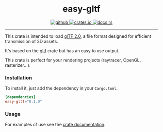 <h1 align="center">
    easy-gltf
</h1>
<p align="center">
   <a href="https://github.com/flomonster/easy-gltf/actions">
      <img src="https://github.com/flomonster/easy-gltf/workflows/Build/badge.svg" alt="github">
   </a>
   <a href="https://crates.io/crates/easy-gltf">
      <img src="https://img.shields.io/crates/v/easy-gltf.svg" alt="crates.io">
   </a>
   <a href="https://docs.rs/easy-gltf">
      <img src="https://docs.rs/easy-gltf/badge.svg" alt="docs.rs">
   </a>
</p>
<hr>

This crate is intended to load [glTF 2.0](https://www.khronos.org/gltf), a file format designed for efficient transmission of 3D assets.

It's based on the [gltf](https://github.com/gltf-rs/gltf) crate but has an easy to use output.

This crate is perfect for your rendering projects (raytracer, OpenGL, rasterizer...).

### Installation

To install it, just add the dependency in your `Cargo.toml`.

```toml
[dependencies]
easy-gltf="0.1.0"
```

### Usage

For examples of use see the [crate documentation](https://docs.rs/easy-gltf).
